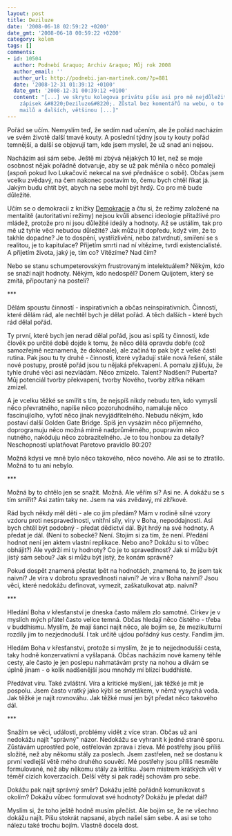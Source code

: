 ```yaml
---
layout: post
title: Deziluze
date: '2008-06-18 02:59:22 +0200'
date_gmt: '2008-06-18 00:59:22 +0200'
category: kolem
tags: []
comments:
- id: 10504
  author: Podnebí &raquo; Archiv &raquo; Můj rok 2008
  author_email: ''
  author_url: http://podnebi.jan-martinek.com/?p=881
  date: '2008-12-31 01:39:12 +0100'
  date_gmt: '2008-12-31 00:39:12 +0100'
  content: "[...] ve skrytu kolegova privátu píšu asi pro mě nejdůležitější letošní
    zápisek &#8220;Deziluze&#8220;. Zůstal bez komentářů na webu, o to víc přišlo
    mailů a dalších, většinou [...]"
---
```

<p>Pořád se učím. Nemyslím teď, že sedím nad učením, ale že pořád nacházím ve svém životě další tmavé kouty. A poslední týdny jsou ty kouty pořád temnější, a další se objevují tam, kde jsem myslel, že už snad ani nejsou.</p>
<p>Nacházím asi sám sebe. Ještě mi zbývá nějakých 10 let, než se moje osobnost nějak pořádně dotvaruje, aby se už pak měnila o něco pomaleji (aspoň pokud Ivo Lukačovič nekecal na své přednášce o sobě). Občas jsem vcelku zvědavý, na čem nakonec postavím to, čemu bych chtěl říkat já. Jakým budu chtít být, abych na sebe mohl být hrdý. Co pro mě bude důležité.</p>
<p>Učím se o demokracii z knížky <a href="http://www.kosmas.cz/knihy/108218/demokracie/">Demokracie</a> a čtu si, že režimy založené na mentalitě (autoritativní režimy) nejsou kvůli absenci ideologie přitažlivé pro mládež, protože pro ni jsou důležité ideály a hodnoty. Až se ustálím, tak pro mě už tyhle věci nebudou důležité? Jak můžu jít dopředu, když vím, že to takhle dopadne? Je to dospění, vystřízlivění, nebo zatvrdnutí, smíření se s realitou, je to kapitulace? Přijetím smrti nad ní vítězíme, tvrdí existencialisté. A přijetím života, jaký je, tím co? Vítězíme? Nad čím?</p>
<p>Nebo se stanu schumpeterovským frustrovaným intelektuálem? Někým, kdo se snaží najít hodnoty. Někým, kdo nedospěl? Donem Quijotem, který se zmítá, připoutaný na posteli?</p>
<p>***</p>
<p>Dělám spoustu činností - inspirativních a občas neinspirativních. Činností, které dělám rád, ale nechtěl bych je dělat pořád. A těch dalších - které bych rád dělal pořád.</p>
<p>Ty první, které bych jen nerad dělal pořád, jsou asi spíš ty činnosti, kde člověk po určité době dojde k tomu, že něco dělá opravdu dobře (což samozřejmě neznamená, že dokonale), ale začíná to pak být z velké části rutina. Pak jsou tu ty druhé - činnosti, které vyžadují stále nová řešení, stále nové postupy, prostě pořád jsou tu nějaká překvapení. A pomalu zjišťuju, že tyhle druhé věci asi nezvládám. Něco zmizelo. Talent? Nadšení? Puberta? Můj potenciál tvorby překvapení, tvorby Nového, tvorby zítřka někam zmizel.</p>
<p>A je vcelku těžké se smířit s tím, že nejspíš nikdy nebudu ten, kdo vymyslí něco převratného, napíše něco pozoruhodného, namaluje něco fascinujícího, vyfotí něco jinak nevyjádřitelného. Nebudu někým, kdo postaví další Golden Gate Bridge. Spíš jen vysázím něco příjemného, doprogramuju něco možná mírně nadprůměrného, poupravím něco nutného, nakóduju něco zobrazitelného. Je to tou honbou za detaily? Neschopností uplatňovat Paretovo pravidlo 80:20?</p>
<p>Možná kdysi ve mně bylo něco takového, něco nového. Ale asi se to ztratilo. Možná to tu ani nebylo.</p>
<p>***</p>
<p>Možná by to chtělo jen se snažit. Možná. Ale věřím si? Asi ne. A dokážu se s tím smířit? Asi zatím taky ne. Jsem na vás zvědavý, mí zítřkové.</p>
<p>Rád bych někdy měl děti - ale co jim předám? Mám v rodině silné vzory vzdoru proti nespravedlnosti, vnitřní síly, víry v Boha, nepoddajnosti. Asi bych chtěl být podobný - předat dědictví dál. Být hrdý na své hodnoty. A předat je dál. (Není to sobecké? Není. Stojím si za tím, že není. Předání hodnot není jen aktem vlastní replikace. Nebo ano? Dokážu si to vůbec obhájit?) Ale vydrží mi ty hodnoty? Co je to spravedlnost? Jak si můžu být jistý sám sebou? Jak si můžu být jistý, že konám správně?</p>
<p>Pokud dospět znamená přestat lpět na hodnotách, znamená to, že jsem tak naivní? Je víra v dobrotu spravedlnosti naivní? Je víra v Boha naivní? Jsou věci, které nedokážu definovat, vymezit, zaškatulkovat atp. naivní?</p>
<p>***</p>
<p>Hledání Boha v křesťanství je dneska často málem zlo samotné. Církev je v myslích mých přátel často velice temná. Občas hledají něco čistého - třeba v buddhismu. Myslím, že mají šanci najít něco, ale bojím se, že mezikulturní rozdíly jim to nezjednoduší. I tak určitě ujdou pořádný kus cesty. Fandím jim. </p>
<p>Hledám Boha v křesťanství, protože si myslím, že je to nejjednodušší cesta, taky hodně konzervativní a vyšlapaná. Občas nacházím nové kameny téhle cesty, ale často je jen poslepu nahmatávám prsty na nohou a dívám se úplně jinam - o kolik nadšenější jsou mnohdy mí blízcí buddhisté.</p>
<p>Předávat víru. Také zvláštní. Víra a kritické myšlení, jak těžké je mít je pospolu. Jsem často vratký jako kýbl se smetákem, v němž vysychá voda. Jak těžké je najít rovnováhu. Jak těžké musí jen být předat něco takového dál.</p>
<p>***</p>
<p>Snažím se věci, události, problémy vidět z více stran. Občas už ani nedokážu najít "správný" názor. Nedokážu se vyhranit k jedné straně sporu. Zůstávám uprostřed pole, ostřelován zprava i zleva. Mé postřehy jsou příliš složité, než aby někomu stály za poslech. Jsem zastřelen, než se dostanu k první vedlejší větě mého druhého souvětí. Mé postřehy jsou příliš nesměle formulované, než aby někomu stály za kritiku. Jsem mistrem krátkých vět v téměř cizích koverzacích. Delší věty si pak raděj schovám pro sebe.</p>
<p>Dokážu pak najít správný směr? Dokážu ještě pořádně komunikovat s okolím? Dokážu vůbec formulovat své hodnoty? Dokážu je předat dál?</p>
<p>Myslím si, že toho ještě hodně musím přečíst. Ale bojím se, že ne všechno dokážu najít. Píšu stokrát napsané, abych našel sám sebe. A asi se toho nálezu také trochu bojím. Vlastně docela dost.</p>
